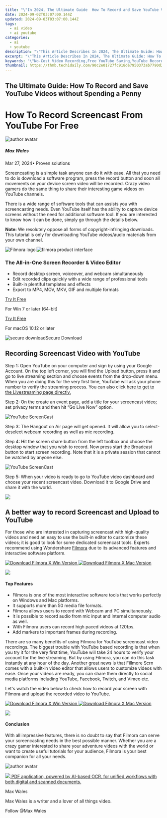 ```yaml
---
title: "\"In 2024, The Ultimate Guide  How To Record and Save YouTube Videos without Spending a Penny\""
date: 2024-09-02T03:07:00.144Z
updated: 2024-09-03T03:07:00.144Z
tags:
  - ai video
  - ai youtube
categories:
  - ai
  - youtube
description: "\"This Article Describes In 2024, The Ultimate Guide: How To Record and Save YouTube Videos without Spending a Penny\""
excerpt: "\"This Article Describes In 2024, The Ultimate Guide: How To Record and Save YouTube Videos without Spending a Penny\""
keywords: "\"No-Cost Video Recording,Free YouTube Saving,YouTube Recording Tips,Costless Video Capture,Pocket-Friendly Video Save,Record Videos Cheaply,Free Video Backup Guide\""
thumbnail: https://thmb.techidaily.com/90c2e01727fc918de7950373ab7790d2b6bd79b92f560dcc1472e9356e8fe972.png
---
```


## The Ultimate Guide: How To Record and Save YouTube Videos without Spending a Penny

# How To Record Screencast From YouTube For Free

![author avatar](https://images.wondershare.com/filmora/article-images/max-wales-author.jpg)

##### Max Wales

 Mar 27, 2024• Proven solutions

Screencasting is a simple task anyone can do it with ease. All that you need to do is download a software program, press the record button and soon all movements on your device screen video will be recorded. Crazy video gamers do the same thing to share their interesting game videos on YouTube channels.

There is a wide range of software tools that can assists you with screencasting needs. Even YouTube itself has the ability to capture device screens without the need for additional software tool. If you are interested to know how it can be done, simply go through the details below.

**Note:** We resolutely oppose all forms of copyright-infringing downloads. This tutorial is only for downloading YouTube videos/audio materials from your own channel.

![Filmora logo](https://images.wondershare.com/filmora/logo_icon/wondershare-filmora-logo-horizontal.png) ![filmora product interface](https://images.wondershare.com/filmora/images/common/filmora-product-banner.png)

### The All-in-One Screen Recorder & Video Editor

* Record desktop screen, voiceover, and webcam simultaneously
* Edit recorded clips quickly with a wide range of professional tools
* Built-in plentiful templates and effects
* Export to MP4, MOV, MKV, GIF and multiple formats

[Try It Free](https://tools.techidaily.com/wondershare/filmora/download/)

For Win 7 or later (64-bit)

[Try It Free](https://tools.techidaily.com/wondershare/filmora/download/)

For macOS 10.12 or later

![secure download](https://static.wondershare.com/images-filmora/images/common/securety.svg)Secure Download

## Recording Screencast Video with YouTube

Step 1: Open YouTube on your computer and sign by using your Google Account. On the top left corner, you will find the Upload button, press it and go to live streaming section and choose events from the drop-down menu. When you are doing this for the very first time, YouTube will ask your phone number to verify the streaming process. You can also click [here to get to the Livestreaming page directly.](https://www.youtube.com/live%5Fdashboard)

Step 2: On the create an event page, add a title for your screencast video; set privacy terms and then hit “Go Live Now” option.

![YouTube ScreenCast ](https://images.wondershare.com/filmora/article-images/youtube-screencast-events.jpg)

Step 3: The Hangout on Air page will get opened. It will allow you to select-deselect webcam recording as well as mic recording.

Step 4: Hit the screen share button from the left toolbox and choose the desktop window that you wish to record. Now press start the Broadcast button to start screen recording. Note that it is a private session that cannot be watched by anyone else.

![YouTube ScreenCast ](https://images.wondershare.com/filmora/article-images/youtube-screencast-hangouts.jpg)

Step 5: When your video is ready to go to YouTube video dashboard and choose your recent screencast video. Download it to Google Drive and share it with the world.

<!-- affiliate ads begin -->
<a href="https://estore.winxdvd.com/order/checkout.php?PRODS=4612444&QTY=1&AFFILIATE=108875&CART=1"><img src="https://www.winxdvd.com/affiliate/new-banner/pt-728x90.jpg" border="0"></a>
<!-- affiliate ads end -->
## A better way to record Screencast and Upload to YouTube

For those who are interested in capturing screencast with high-quality videos and need an easy to use the built-in editor to customize these videos; it is good to look for some dedicated screencast tools. Experts recommend using Wondershare [Filmora](https://tools.techidaily.com/wondershare/filmora/download/) due to its advanced features and interactive software platform.

[![Download Filmora X Win Version](https://images.wondershare.com/filmora/guide/download-btn-win.jpg) ](https://tools.techidaily.com/wondershare/filmora/download/) [![Download Filmora X Mac Version](https://images.wondershare.com/filmora/guide/download-btn-mac.jpg) ](https://tools.techidaily.com/wondershare/filmora/download/)

<!-- affiliate ads begin -->
<a href="https://secure.2checkout.com/order/checkout.php?PRODS=4940317&QTY=1&AFFILIATE=108875&CART=1"><img src="https://secure.avangate.com/images/merchant/333ac5d90817d69113471fbb6e531bee/sps-partnership-728x90eng.png" border="0"></a>
<!-- affiliate ads end -->
#### Top Features

* Filmora is one of the most interactive software tools that works perfectly on Windows and Mac platforms.
* It supports more than 50 media file formats.
* Filmora allows users to record with Webcam and PC simultaneously.
* It is possible to record audio from mic input and internal computer audio as well.
* With Filmora users can record high paced videos at 120fps.
* Add markers to important frames during recording.

There are so many benefits of using Filmora for YouTube screencast video recordings. The biggest trouble with YouTube based recording is that when you try it for the very first time, YouTube will take 24 hours to verify your account for the live streaming. But by using Filmora, you can do this task instantly at any hour of the day. Another great news is that Fillmore Scrn comes with a built-in video editor that allows users to customize videos with ease. Once your videos are ready, you can share them directly to social media platforms including YouTube, Facebook, Twitch, and Vimeo etc.

Let's watch the video below to check how to record your screen with Filmora and upload the recorded video to YouTube.

[![Download Filmora X Win Version](https://images.wondershare.com/filmora/guide/download-btn-win.jpg) ](https://tools.techidaily.com/wondershare/filmora/download/) [![Download Filmora X Mac Version](https://images.wondershare.com/filmora/guide/download-btn-mac.jpg) ](https://tools.techidaily.com/wondershare/filmora/download/)

<!-- affiliate ads begin -->
<a href="https://shop.systoolsgroup.com/affiliate.php?ACCOUNT=SYSTOOBY&AFFILIATE=108875&PATH=https%3A%2F%2Fwww.systoolsgroup.com%3FAFFILIATE%3D108875%26RESOURCE%3DSysTools%2BOST%2BRecovery"><img src="https://www.systoolsgroup.com/box/ost-recovery.png" border="0"></a>
<!-- affiliate ads end -->
#### Conclusion

With all impressive features, there is no doubt to say that Filmora can serve your screencasting needs in the best possible manner. Whether you are a crazy gamer interested to share your adventure videos with the world or want to create useful tutorials for your audience, Filmora is your best companion for all your needs.

![author avatar](https://images.wondershare.com/filmora/article-images/max-wales-author.jpg)

<!-- affiliate ads begin -->
<a href="https://checkout.abbyy.com/order/checkout.php?PRODS=39254762&QTY=1&AFFILIATE=108875&CART=1"> <img src="https://secure.avangate.com/images/merchant/0e5fb5c76fca16adbee503c9aff393cd/products/11_FR-Badges-NEW-FR-Standard-16-WIN-200.png" border="0"> PDF application, powered by AI-based OCR, for unified workflows with both digital and scanned documents. </a>
<!-- affiliate ads end -->
Max Wales

Max Wales is a writer and a lover of all things video.

Follow @Max Wales


<ins class="adsbygoogle"
     style="display:block"
     data-ad-format="autorelaxed"
     data-ad-client="ca-pub-7571918770474297"
     data-ad-slot="1223367746"></ins>



<ins class="adsbygoogle"
     style="display:block"
     data-ad-client="ca-pub-7571918770474297"
     data-ad-slot="8358498916"
     data-ad-format="auto"
     data-full-width-responsive="true"></ins>


